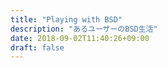 ```yaml
---
title: "Playing with BSD"
description: "あるユーザーのBSD生活"
date: 2018-09-02T11:40:26+09:00
draft: false
---
```


